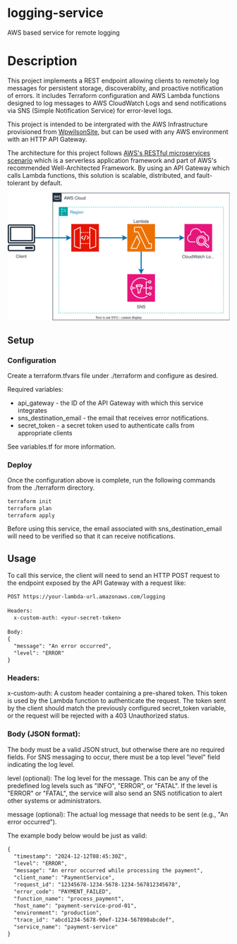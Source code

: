 # logging-service

AWS based service for remote logging

# Description

This project implements a REST endpoint allowing clients to remotely log messages for persistent storage, discoverablity, and proactive notification of errors. It includes Terraform configuration and AWS Lambda functions designed to log messages to AWS CloudWatch Logs and send notifications via SNS (Simple Notification Service) for error-level logs.

This project is intended to be intergrated with the AWS Infrastructure provisioned from [WpwilsonSite](https://github.com/wpwilson10/WpwilsonSite), but can be used with any AWS environment with an HTTP API Gateway.

The architecture for this project follows [AWS's RESTful microservices scenario](https://docs.aws.amazon.com/wellarchitected/latest/serverless-applications-lens/restful-microservices.html) which is a serverless application framework and part of AWS's recommended Well-Architected Framework. By using an API Gateway which calls Lambda functions, this solution is scalable, distributed, and fault-tolerant by default.

![Architecture](./diagram.svg)

## Setup

### Configuration

Create a terraform.tfvars file under ./terraform and configure as desired.

Required variables:

-   api_gateway - the ID of the API Gateway with which this service integrates
-   sns_destination_email - the email that receives error notifications.
-   secret_token - a secret token used to authenticate calls from appropriate clients

See variables.tf for more information.

### Deploy

Once the configuration above is complete, run the following commands from the ./terraform directory.

```
terraform init
terraform plan
terraform apply
```

Before using this service, the email associated with sns_destination_email will need to be verified so that it can receive notifications.

## Usage

To call this service, the client will need to send an HTTP POST request to the endpoint exposed by the API Gateway with a request like:

```
POST https://your-lambda-url.amazonaws.com/logging

Headers:
  x-custom-auth: <your-secret-token>

Body:
{
  "message": "An error occurred",
  "level": "ERROR"
}
```

### Headers:

x-custom-auth: A custom header containing a pre-shared token. This token is used by the Lambda function to authenticate the request. The token sent by the client should match the previously configured secret_token variable, or the request will be rejected with a 403 Unauthorized status.

### Body (JSON format):

The body must be a valid JSON struct, but otherwise there are no required fields. For SNS messaging to occur, there must be a top level "level" field indicating the log level.

level (optional): The log level for the message. This can be any of the predefined log levels such as "INFO", "ERROR", or "FATAL". If the level is "ERROR" or "FATAL", the service will also send an SNS notification to alert other systems or administrators.

message (optional): The actual log message that needs to be sent (e.g., "An error occurred").

The example body below would be just as valid:

```
{
  "timestamp": "2024-12-12T08:45:30Z",
  "level": "ERROR",
  "message": "An error occurred while processing the payment",
  "client_name": "PaymentService",
  "request_id": "12345678-1234-5678-1234-567812345678",
  "error_code": "PAYMENT_FAILED",
  "function_name": "process_payment",
  "host_name": "payment-service-prod-01",
  "environment": "production",
  "trace_id": "abcd1234-5678-90ef-1234-567890abcdef",
  "service_name": "payment-service"
}
```

